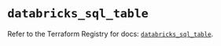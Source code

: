 # `databricks_sql_table`

Refer to the Terraform Registry for docs: [`databricks_sql_table`](https://registry.terraform.io/providers/databricks/databricks/1.86.0/docs/resources/sql_table).
